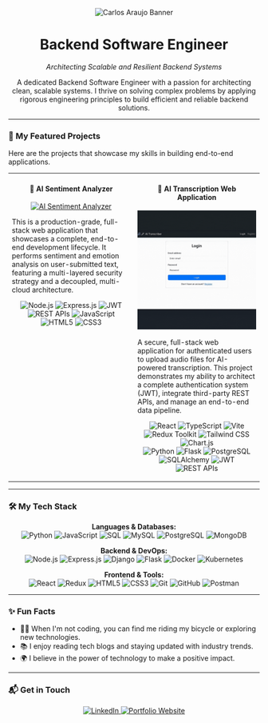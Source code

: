 <p align="center">
  <img src="https://capsule-render.vercel.app/api?type=venom&height=300&color=gradient&text=Carlos%20Araujo&reversal=false&descAlign=39&descAlignY=10&textBg=false&fontAlignY=50" alt="Carlos Araujo Banner"/>
</p>

<h1 align="center">Backend Software Engineer</h1>
<p align="center">
  <em>Architecting Scalable and Resilient Backend Systems</em>
</p>

<p align="center">
  A dedicated Backend Software Engineer with a passion for architecting clean, scalable systems. I thrive on solving complex problems by applying rigorous engineering principles to build efficient and reliable backend solutions.
</p>

---

### 🚀 My Featured Projects

Here are the projects that showcase my skills in building end-to-end applications.

<table width="100%">
  <tr>
    <td width="50%" valign="top">
      <h4 align="center">🚀 AI Sentiment Analyzer</h4>
      <p align="center">
        <a href="https://github.com/carlos-araujo-aus/sentiment-analyzer-frontend" target="_blank">
          <img src="https://raw.githubusercontent.com/carlos-araujo-aus/gif-landing-pages/refs/heads/main/2a.gif" alt="AI Sentiment Analyzer" style="width:100%;">
        </a>
      </p>
      <p>This is a production-grade, full-stack web application that showcases a complete, end-to-end development lifecycle. It performs sentiment and emotion analysis on user-submitted text, featuring a multi-layered security strategy and a decoupled, multi-cloud architecture.</p>
     <p align="center">
        <img src="https://img.shields.io/badge/Node.js-339933?style=for-the-badge&logo=nodedotjs&logoColor=white" alt="Node.js">
        <img src="https://img.shields.io/badge/Express.js-000000?style=for-the-badge&logo=express&logoColor=white" alt="Express.js">
        <img src="https://img.shields.io/badge/JWT-000000?style=for-the-badge&logo=jsonwebtokens&logoColor=white" alt="JWT">
        <img src="https://img.shields.io/badge/REST_APIs-000000?style=for-the-badge&logo=api&logoColor=white" alt="REST APIs">
        <img src="https://img.shields.io/badge/JavaScript-F7DF1E?style=for-the-badge&logo=javascript&logoColor=black" alt="JavaScript">
        <img src="https://img.shields.io/badge/HTML5-E34F26?style=for-the-badge&logo=html5&logoColor=white" alt="HTML5">
        <img src="https://img.shields.io/badge/CSS3-1572B6?style=for-the-badge&logo=css3&logoColor=white" alt="CSS3">
      </p>
    </td>
    <td width="50%" valign="top">
      <h4 align="center">🤖 AI Transcription Web Application</h4>
      <p align="center">
        <a href="https://github.com/carlos-araujo-aus/app_translator_monorepo" target="_blank">
          <img src="https://raw.githubusercontent.com/carlos-araujo-aus/gif-landing-pages/refs/heads/main/1a.gif" alt="AI Transcription Web Application" style="width:100%;">
        </a>
      </p>
      <p>A secure, full-stack web application for authenticated users to upload audio files for AI-powered transcription. This project demonstrates my ability to architect a complete authentication system (JWT), integrate third-party REST APIs, and manage an end-to-end data pipeline.</p>
      <p align="center">
        <!-- Frontend -->
        <img src="https://img.shields.io/badge/React-20232A?style=for-the-badge&logo=react&logoColor=61DAFB" alt="React">
        <img src="https://img.shields.io/badge/TypeScript-3178C6?style=for-the-badge&logo=typescript&logoColor=white" alt="TypeScript">
        <img src="https://img.shields.io/badge/Vite-646CFF?style=for-the-badge&logo=vite&logoColor=white" alt="Vite">
        <img src="https://img.shields.io/badge/Redux_Toolkit-764ABC?style=for-the-badge&logo=redux&logoColor=white" alt="Redux Toolkit">
        <img src="https://img.shields.io/badge/Tailwind_CSS-06B6D4?style=for-the-badge&logo=tailwindcss&logoColor=white" alt="Tailwind CSS">
        <img src="https://img.shields.io/badge/Chart.js-FF6384?style=for-the-badge&logo=chartdotjs&logoColor=white" alt="Chart.js">
        <br>
        <!-- Backend -->
        <img src="https://img.shields.io/badge/Python-3776AB?style=for-the-badge&logo=python&logoColor=white" alt="Python">
        <img src="https://img.shields.io/badge/Flask-000000?style=for-the-badge&logo=flask&logoColor=white" alt="Flask">
        <img src="https://img.shields.io/badge/PostgreSQL-4169E1?style=for-the-badge&logo=postgresql&logoColor=white" alt="PostgreSQL">
        <img src="https://img.shields.io/badge/SQLAlchemy-D71F00?style=for-the-badge&logo=sqlalchemy&logoColor=white" alt="SQLAlchemy">
        <img src="https://img.shields.io/badge/JWT-000000?style=for-the-badge&logo=jsonwebtokens&logoColor=white" alt="JWT">
        <img src="https://img.shields.io/badge/REST_APIs-000000?style=for-the-badge&logo=api&logoColor=white" alt="REST APIs">
      </p>
    </td>
  </tr>
</table>

---

### 🛠️ My Tech Stack

<p align="center">
  <strong>Languages & Databases:</strong><br>
  <img src="https://img.shields.io/badge/Python-3776AB?style=for-the-badge&logo=python&logoColor=white" alt="Python">
  <img src="https://img.shields.io/badge/JavaScript-F7DF1E?style=for-the-badge&logo=javascript&logoColor=black" alt="JavaScript">
  <img src="https://img.shields.io/badge/SQL-4479A1?style=for-the-badge&logo=postgresql&logoColor=white" alt="SQL">
  <img src="https://img.shields.io/badge/MySQL-4479A1?style=for-the-badge&logo=mysql&logoColor=white" alt="MySQL">
  <img src="https://img.shields.io/badge/PostgreSQL-4169E1?style=for-the-badge&logo=postgresql&logoColor=white" alt="PostgreSQL">
  <img src="https://img.shields.io/badge/MongoDB-47A248?style=for-the-badge&logo=mongodb&logoColor=white" alt="MongoDB">
</p>
<p align="center">
  <strong>Backend & DevOps:</strong><br>
  <img src="https://img.shields.io/badge/Node.js-339933?style=for-the-badge&logo=nodedotjs&logoColor=white" alt="Node.js">
  <img src="https://img.shields.io/badge/Express.js-000000?style=for-the-badge&logo=express&logoColor=white" alt="Express.js">
  <img src="https://img.shields.io/badge/Django-092E20?style=for-the-badge&logo=django&logoColor=white" alt="Django">
  <img src="https://img.shields.io/badge/Flask-000000?style=for-the-badge&logo=flask&logoColor=white" alt="Flask">
  <img src="https://img.shields.io/badge/Docker-2496ED?style=for-the-badge&logo=docker&logoColor=white" alt="Docker">
  <img src="https://img.shields.io/badge/Kubernetes-326CE5?style=for-the-badge&logo=kubernetes&logoColor=white" alt="Kubernetes">
</p>
<p align="center">
  <strong>Frontend & Tools:</strong><br>
  <img src="https://img.shields.io/badge/React-20232A?style=for-the-badge&logo=react&logoColor=61DAFB" alt="React">
  <img src="https://img.shields.io/badge/Redux-764ABC?style=for-the-badge&logo=redux&logoColor=white" alt="Redux">
  <img src="https://img.shields.io/badge/HTML5-E34F26?style=for-the-badge&logo=html5&logoColor=white" alt="HTML5">
  <img src="https://img.shields.io/badge/CSS3-1572B6?style=for-the-badge&logo=css3&logoColor=white" alt="CSS3">
  <img src="https://img.shields.io/badge/Git-F05032?style=for-the-badge&logo=git&logoColor=white" alt="Git">
  <img src="https://img.shields.io/badge/GitHub-100000?style=for-the-badge&logo=github&logoColor=white" alt="GitHub">
  <img src="https://img.shields.io/badge/Postman-FF6C37?style=for-the-badge&logo=postman&logoColor=white" alt="Postman">
</p>

---

### ✨ Fun Facts

- 🚵‍♂️ When I'm not coding, you can find me riding my bicycle or exploring new technologies.
- 📚 I enjoy reading tech blogs and staying updated with industry trends.
- 🌍 I believe in the power of technology to make a positive impact.

---

### 📬 Get in Touch

<p align="center">
  <a href="https://linkedin.com/in/carlos-araujo-software-engineer" target="_blank">
    <img src="https://img.shields.io/badge/LinkedIn-0077B5?style=for-the-badge&logo=linkedin&logoColor=white" alt="LinkedIn">
  </a>
  <a href="https://carlostech.me" target="_blank">
    <img src="https://img.shields.io/badge/Portfolio-4CAF50?style=for-the-badge&logo=cpanel&logoColor=white" alt="Portfolio Website">
  </a>
</p>
